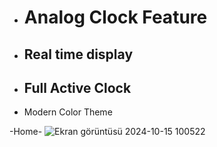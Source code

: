 <ul>
                              <li><h1>Analog Clock Feature</h1></li>
                              <li><h2>Real time display</h2></li>
                               <li><h2>Full Active Clock</h2></li>
                              <li>Modern Color Theme</li>
</ul>

-Home-
![Ekran görüntüsü 2024-10-15 100522](https://github.com/user-attachments/assets/6e916969-9320-462f-9b8b-6ecd36227c0b)
